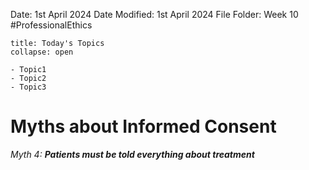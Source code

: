 Date: 1st April 2024
Date Modified: 1st April 2024
File Folder: Week 10
#ProfessionalEthics

```ad-abstract
title: Today's Topics
collapse: open

- Topic1
- Topic2
- Topic3

```

# Myths about Informed Consent

*Myth 4: **Patients must be told everything about treatment***

